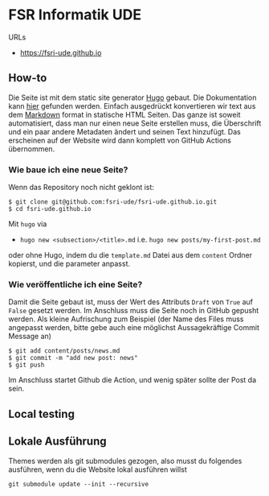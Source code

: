 # FSR Informatik UDE

URLs

- <https://fsri-ude.github.io>
<!-- - <https://fachschaftsrat.info> -->

## How-to

Die Seite ist mit dem static site generator [Hugo](https://gohugo.io/) gebaut. Die Dokumentation kann [hier](https://gohugo.io/documentation/) gefunden werden. Einfach ausgedrückt konvertieren wir text aus dem [Markdown](https://markdown.de/) format in statische HTML Seiten. Das ganze ist soweit automatisiert, dass man nur einen neue Seite erstellen muss, die Überschrift und ein paar andere Metadaten ändert und seinen Text hinzufügt. Das erscheinen auf der Website wird dann komplett von GitHub Actions übernommen. 

### Wie baue ich eine neue Seite?

Wenn das Repository noch nicht geklont ist:

```shell
$ git clone git@github.com:fsri-ude/fsri-ude.github.io.git
$ cd fsri-ude.github.io
```

Mit `hugo` via
- `hugo new <subsection>/<title>.md` i.e. `hugo new posts/my-first-post.md`

oder ohne Hugo, indem du die `template.md` Datei aus dem `content` Ordner kopierst, und die parameter anpasst.

### Wie veröffentliche ich eine Seite?

Damit die Seite gebaut ist, muss der Wert des Attributs `Draft` von `True` auf `False` gesetzt werden. Im Anschluss muss die Seite noch in GitHub gepusht werden. Als kleine Aufrischung zum Beispiel (der Name des Files muss angepasst werden, bitte gebe auch eine möglichst Aussagekräftige Commit Message an)

```git
$ git add content/posts/news.md
$ git commit -m "add new post: news"
$ git push
```

Im Anschluss startet Github die Action, und wenig später sollte der Post da sein.

## Local testing

## Lokale Ausführung

Themes werden als git submodules gezogen, also musst du folgendes ausführen, wenn du die Website lokal ausführen willst

```shell
git submodule update --init --recursive
```
